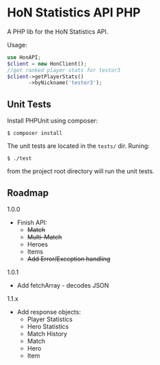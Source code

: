 # HoN Statistics API PHP

A PHP lib for the HoN Statistics API.

Usage:
```php
use HonAPI;
$client = new HonClient();
//get ranked player stats for testor3
$client->getPlayerStats()
	   ->byNickname('testor3');
```

## Unit Tests
Install PHPUnit using composer:
```
$ composer install
```
The unit tests are located in the `tests/` dir. Runing:
```
$ ./test
```
from the project root directory will run the unit tests.

## Roadmap

1.0.0  
  - Finish API:   
    - ~~Match~~  
    - ~~Multi-Match~~
    - Heroes  
    - Items  
    - ~~Add Error/Exception handling~~  
    
1.0.1
  - Add fetchArray - decodes JSON

1.1.x  
  - Add response objects:  
    - Player Statistics  
    - Hero Statistics  
    - Match History  
    - Match  
    - Hero  
    - Item  

